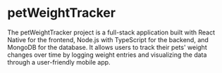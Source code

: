 # petWeightTracker

The petWeightTracker project is a full-stack application built with React Native for the frontend, Node.js with TypeScript for the backend, and MongoDB for the database. It allows users to track their pets' weight changes over time by logging weight entries and visualizing the data through a user-friendly mobile app.
